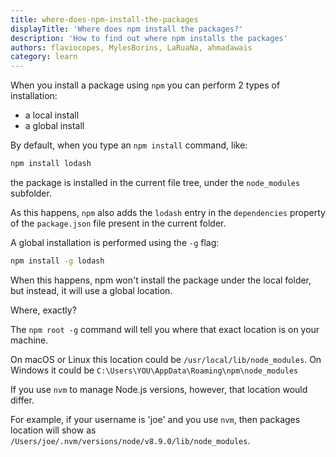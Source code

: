 ```yaml
---
title: where-does-npm-install-the-packages
displayTitle: 'Where does npm install the packages?'
description: 'How to find out where npm installs the packages'
authors: flaviocopes, MylesBorins, LaRuaNa, ahmadawais
category: learn
---
```


When you install a package using `npm` you can perform 2 types of installation:

* a local install
* a global install

By default, when you type an `npm install` command, like:

```bash
npm install lodash
```

the package is installed in the current file tree, under the `node_modules` subfolder.

As this happens, `npm` also adds the `lodash` entry in the `dependencies` property of the `package.json` file present in the current folder.

A global installation is performed using the `-g` flag:

```bash
npm install -g lodash
```

When this happens, npm won't install the package under the local folder, but instead, it will use a global location.

Where, exactly?

The `npm root -g` command will tell you where that exact location is on your machine.

On macOS or Linux this location could be `/usr/local/lib/node_modules`.
On Windows it could be `C:\Users\YOU\AppData\Roaming\npm\node_modules`

If you use `nvm` to manage Node.js versions, however, that location would differ.

For example, if your username is 'joe' and you use `nvm`, then packages location will show as `/Users/joe/.nvm/versions/node/v8.9.0/lib/node_modules`.
